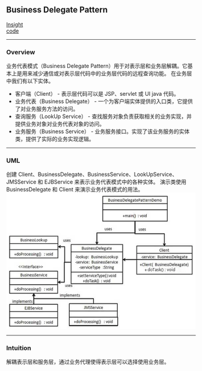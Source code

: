 ## Business Delegate Pattern
[Insight](https://www.runoob.com/design-pattern/business-delegate-pattern.html)  
[code](../../../Code/CS/DesignPatterns/BusinessDelegatePattern.py)

---
### Overview  
业务代表模式（Business Delegate Pattern）用于对表示层和业务层解耦。它基本上是用来减少通信或对表示层代码中的业务层代码的远程查询功能。
在业务层中我们有以下实体。  

* 客户端（Client） - 表示层代码可以是 JSP、servlet 或 UI java 代码。  
* 业务代表（Business Delegate） - 一个为客户端实体提供的入口类，它提供了对业务服务方法的访问。  
* 查询服务（LookUp Service） - 查找服务对象负责获取相关的业务实现，并提供业务对象对业务代表对象的访问。  
* 业务服务（Business Service） - 业务服务接口。实现了该业务服务的实体类，提供了实际的业务实现逻辑。  

---
### UML  
创建 Client、BusinessDelegate、BusinessService、LookUpService、JMSService 和 EJBService 来表示业务代表模式中的各种实体。
演示类使用 BusinessDelegate 和 Client 来演示业务代表模式的用法。  
![](src/UML_0.png)  

---
### Intuition  
解耦表示层和服务层，通过业务代理使得表示层可以选择使用业务层。